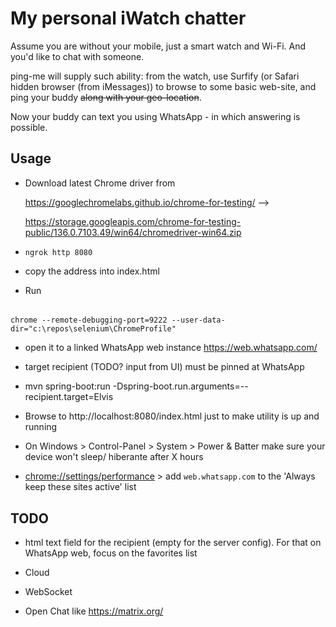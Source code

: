 # My personal iWatch chatter #

Assume you are without your mobile, just a smart watch and Wi-Fi. And you'd like to chat with someone.

ping-me will supply such ability: from the watch, use Surfify (or Safari hidden browser (from iMessages)) to browse to some basic web-site, and ping your buddy ~~along with your geo-location~~.

Now your buddy can text you using WhatsApp - in which answering is possible.

## Usage

- Download latest Chrome driver from 

    https://googlechromelabs.github.io/chrome-for-testing/ --> 

    https://storage.googleapis.com/chrome-for-testing-public/136.0.7103.49/win64/chromedriver-win64.zip

- `ngrok http 8080`

- copy the address into index.html

- Run

######       
    chrome --remote-debugging-port=9222 --user-data-dir="c:\repos\selenium\ChromeProfile"

- open it to a linked WhatsApp web instance https://web.whatsapp.com/

- target recipient (TODO? input from UI) must be pinned at WhatsApp

- mvn spring-boot:run -Dspring-boot.run.arguments=--recipient.target=Elvis

- Browse to http://localhost:8080/index.html just to make utility is up and running

- On Windows > Control-Panel > System > Power & Batter make sure your device won't sleep/ hiberante after X hours

- [chrome://settings/performance](chrome://settings/performance) > add `web.whatsapp.com` to the 'Always keep these sites active' list

## TODO

- html text field for the recipient (empty for the server config). For that on WhatsApp web, focus on the favorites list

- Cloud
- WebSocket
- Open Chat like https://matrix.org/
